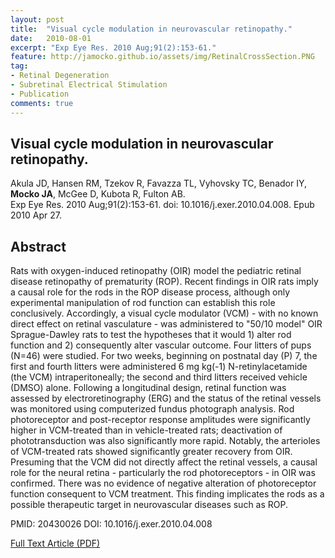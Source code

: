 ```yaml
---
layout: post
title:  "Visual cycle modulation in neurovascular retinopathy."
date:   2010-08-01
excerpt: "Exp Eye Res. 2010 Aug;91(2):153-61."
feature: http://jamocko.github.io/assets/img/RetinalCrossSection.PNG
tag:
- Retinal Degeneration
- Subretinal Electrical Stimulation
- Publication
comments: true
---
```


## Visual cycle modulation in neurovascular retinopathy.
Akula JD, Hansen RM, Tzekov R, Favazza TL, Vyhovsky TC, Benador IY, **Mocko JA**, McGee D, Kubota R, Fulton AB.  
Exp Eye Res. 2010 Aug;91(2):153-61. doi: 10.1016/j.exer.2010.04.008. Epub 2010 Apr 27.

## Abstract
Rats with oxygen-induced retinopathy (OIR) model the pediatric retinal disease retinopathy of prematurity (ROP). Recent findings in OIR rats imply a causal role for the rods in the ROP disease process, although only experimental manipulation of rod function can establish this role conclusively. Accordingly, a visual cycle modulator (VCM) - with no known direct effect on retinal vasculature - was administered to "50/10 model" OIR Sprague-Dawley rats to test the hypotheses that it would 1) alter rod function and 2) consequently alter vascular outcome. Four litters of pups (N=46) were studied. For two weeks, beginning on postnatal day (P) 7, the first and fourth litters were administered 6 mg kg(-1) N-retinylacetamide (the VCM) intraperitoneally; the second and third litters received vehicle (DMSO) alone. Following a longitudinal design, retinal function was assessed by electroretinography (ERG) and the status of the retinal vessels was monitored using computerized fundus photograph analysis. Rod photoreceptor and post-receptor response amplitudes were significantly higher in VCM-treated than in vehicle-treated rats; deactivation of phototransduction was also significantly more rapid. Notably, the arterioles of VCM-treated rats showed significantly greater recovery from OIR. Presuming that the VCM did not directly affect the retinal vessels, a causal role for the neural retina - particularly the rod photoreceptors - in OIR was confirmed. There was no evidence of negative alteration of photoreceptor function consequent to VCM treatment. This finding implicates the rods as a possible therapeutic target in neurovascular diseases such as ROP.

PMID: 20430026 DOI: 10.1016/j.exer.2010.04.008

<a href="http://jamocko.github.io/assets/docs/
AkulaJD_etal_2010_Visual cycle modulation in neurovascular retinopathy.pdf" class="btn btn-info">Full Text Article (PDF)</a>
